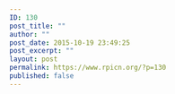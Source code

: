 ```yaml
---
ID: 130
post_title: ""
author: ""
post_date: 2015-10-19 23:49:25
post_excerpt: ""
layout: post
permalink: https://www.rpicn.org/?p=130
published: false
---
```

